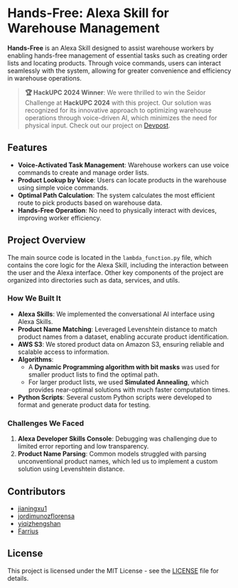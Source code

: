 # Hands-Free: Alexa Skill for Warehouse Management

**Hands-Free** is an Alexa Skill designed to assist warehouse workers by enabling hands-free management of essential tasks such as creating order lists and locating products. Through voice commands, users can interact seamlessly with the system, allowing for greater convenience and efficiency in warehouse operations.

> **🏆 HackUPC 2024 Winner**: We were thrilled to win the Seidor Challenge at **HackUPC 2024** with this project. Our solution was recognized for its innovative approach to optimizing warehouse operations through voice-driven AI, which minimizes the need for physical input. Check out our project on [Devpost](https://devpost.com/software/hands-free-9bfc2l).

## Features

- **Voice-Activated Task Management**: Warehouse workers can use voice commands to create and manage order lists.
- **Product Lookup by Voice**: Users can locate products in the warehouse using simple voice commands.
- **Optimal Path Calculation**: The system calculates the most efficient route to pick products based on warehouse data.
- **Hands-Free Operation**: No need to physically interact with devices, improving worker efficiency.

## Project Overview

The main source code is located in the `lambda_function.py` file, which contains the core logic for the Alexa Skill, including the interaction between the user and the Alexa interface. Other key components of the project are organized into directories such as data, services, and utils.

### How We Built It

- **Alexa Skills**: We implemented the conversational AI interface using Alexa Skills.
- **Product Name Matching**: Leveraged Levenshtein distance to match product names from a dataset, enabling accurate product identification.
- **AWS S3**: We stored product data on Amazon S3, ensuring reliable and scalable access to information.
- **Algorithms**: 
  - A **Dynamic Programming algorithm with bit masks** was used for smaller product lists to find the optimal path.
  - For larger product lists, we used **Simulated Annealing**, which provides near-optimal solutions with much faster computation times.
- **Python Scripts**: Several custom Python scripts were developed to format and generate product data for testing.

### Challenges We Faced

1. **Alexa Developer Skills Console**: Debugging was challenging due to limited error reporting and low transparency.
2. **Product Name Parsing**: Common models struggled with parsing unconventional product names, which led us to implement a custom solution using Levenshtein distance.

## Contributors

- [jianingxu1](https://github.com/jianingxu1)
- [jordimunozflorensa](https://github.com/jordimunozflorensa)
- [yiqizhengshan](https://github.com/yiqizhengshan)
- [Farrius](https://github.com/Farrius)

## License

This project is licensed under the MIT License - see the [LICENSE](LICENSE) file for details.

